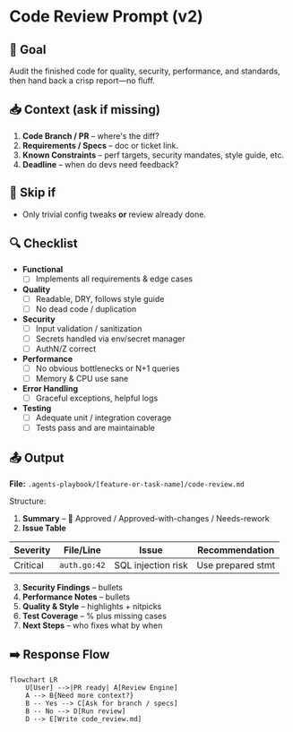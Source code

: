 # Code Review Prompt (v2)

## 🎯 Goal
Audit the finished code for quality, security, performance, and standards, then hand back a crisp report—no fluff.

## 📥 Context (ask if missing)
1. **Code Branch / PR** – where's the diff?
2. **Requirements / Specs** – doc or ticket link.
3. **Known Constraints** – perf targets, security mandates, style guide, etc.
4. **Deadline** – when do devs need feedback?

## 🚦 Skip if
- Only trivial config tweaks **or** review already done.

## 🔍 Checklist
- **Functional**  
  - [ ] Implements all requirements & edge cases  

- **Quality**  
  - [ ] Readable, DRY, follows style guide  
  - [ ] No dead code / duplication  

- **Security**  
  - [ ] Input validation / sanitization  
  - [ ] Secrets handled via env/secret manager  
  - [ ] AuthN/Z correct  

- **Performance**  
  - [ ] No obvious bottlenecks or N+1 queries  
  - [ ] Memory & CPU use sane  

- **Error Handling**  
  - [ ] Graceful exceptions, helpful logs  

- **Testing**  
  - [ ] Adequate unit / integration coverage  
  - [ ] Tests pass and are maintainable  

## 📤 Output
**File:** `.agents-playbook/[feature-or-task-name]/code-review.md`

Structure:
1. **Summary** – 🚦 Approved / Approved-with-changes / Needs-rework  
2. **Issue Table**  

| Severity | File/Line | Issue | Recommendation |
|----------|-----------|-------|----------------|
| Critical | `auth.go:42` | SQL injection risk | Use prepared stmt |

3. **Security Findings** – bullets  
4. **Performance Notes** – bullets  
5. **Quality & Style** – highlights + nitpicks  
6. **Test Coverage** – % plus missing cases  
7. **Next Steps** – who fixes what by when  

## ➡️ Response Flow
```mermaid
flowchart LR
    U[User] -->|PR ready| A[Review Engine]
    A --> B{Need more context?}
    B -- Yes --> C[Ask for branch / specs]
    B -- No --> D[Run review]
    D --> E[Write code_review.md]
``` 